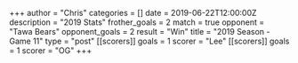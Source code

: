+++
author = "Chris"
categories = []
date = 2019-06-22T12:00:00Z
description = "2019 Stats"
frother_goals = 2
match = true
opponent = "Tawa Bears"
opponent_goals = 2
result = "Win"
title = "2019 Season - Game 11"
type = "post"
[[scorers]]
goals = 1
scorer = "Lee"
[[scorers]]
goals = 1
scorer = "OG"
+++